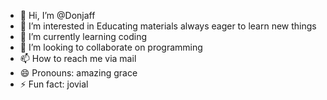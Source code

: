 - 👋 Hi, I’m @Donjaff
- 👀 I’m interested in Educating materials always eager to learn new things
- 🌱 I’m currently learning coding
- 💞️ I’m looking to collaborate on programming
- 📫 How to reach me via mail
- 😄 Pronouns: amazing grace
- ⚡ Fun fact: jovial

<!---
Donjaff/Donjaff is a ✨ special ✨ repository because its `README.md` (this file) appears on your GitHub profile.
You can click the Preview link to take a look at your changes.
--->
